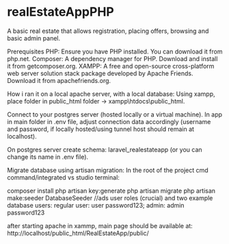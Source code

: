 # realEstateAppPHP
A basic real estate that allows registration, placing offers, browsing and basic admin panel.

Prerequisites
PHP: Ensure you have PHP installed. You can download it from php.net.
Composer: A dependency manager for PHP. Download and install it from getcomposer.org.
XAMPP: A free and open-source cross-platform web server solution stack package developed by Apache Friends. Download it from apachefriends.org.

How i ran it on a local apache server, with a local database:
Using xampp, place folder in public_html folder -> xampp\htdocs\public_html.

Connect to your postgres server (hosted locally or a virtual machine).
In app in main folder in .env file, adjust connection data accordingly (username and password, if locally hosted/using tunnel host should remain at localhost).

On postgres server create schema: laravel_realestateapp (or you can change its name in .env file).

Migrate database using artisan migration:
In the root of the project cmd command/integrated vs studio terminal:

composer install
php artisan key:generate
php artisan migrate
php artisan make:seeder DatabaseSeeder 
//ads user roles (crucial) and two example database users: regular user: user password123; admin: admin password123

after starting apache in xammp, main page should be available at:
http://localhost/public_html/RealEstateApp/public/


